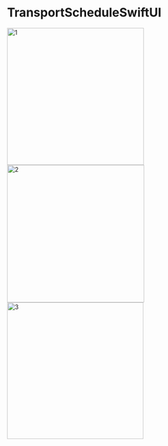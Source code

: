 # TransportScheduleSwiftUI

<img width="320" alt="1" src="https://github.com/apolupochia/TransportScheduleSwiftUI/assets/102299983/22b2be29-f698-4696-ba11-2f0b9cd860f9">
<img width="321" alt="2" src="https://github.com/apolupochia/TransportScheduleSwiftUI/assets/102299983/9534ab4d-e487-4ad9-8e67-1841f59b55dc">
<img width="319" alt="3" src="https://github.com/apolupochia/TransportScheduleSwiftUI/assets/102299983/2e55f854-d509-4e04-8a9f-736eb78f1b0f">
